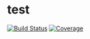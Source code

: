 # test

[![Build Status](https://github.com/YourUserNameOnGithub/test.jl/workflows/CI/badge.svg)](https://github.com/YourUserNameOnGithub/test.jl/actions)
[![Coverage](https://codecov.io/gh/YourUserNameOnGithub/test.jl/branch/master/graph/badge.svg)](https://codecov.io/gh/YourUserNameOnGithub/test.jl)
